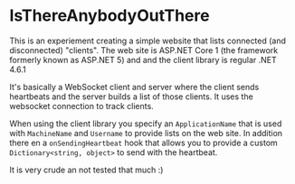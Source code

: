 # IsThereAnybodyOutThere

This is an experiement creating a simple website that lists connected (and disconnected) "clients". The web site is ASP.NET Core 1 (the framework formerly known as ASP.NET 5) and  and the client library is regular .NET 4.6.1

It's basically a WebSocket client and server where the client sends heartbeats and the server builds a list of those clients. It uses the websocket connection to track clients.

When using the client library you specify an ```ApplicationName``` that is used with ```MachineName``` and ```Username``` to provide lists on the web site. In addition there en a ```onSendingHeartbeat``` hook that allows you to provide a custom ```Dictionary<string, object>``` to send with the heartbeat.

It is very crude an not tested that much :)


